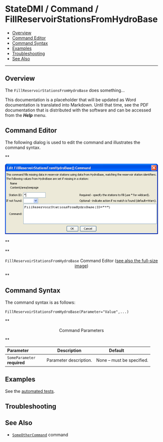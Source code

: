 # StateDMI / Command / FillReservoirStationsFromHydroBase #

* [Overview](#overview)
* [Command Editor](#command-editor)
* [Command Syntax](#command-syntax)
* [Examples](#examples)
* [Troubleshooting](#troubleshooting)
* [See Also](#see-also)

-------------------------

## Overview ##

The `FillReservoirStationsFromHydroBase` does something...

This documentation is a placeholder that will be updated as Word documentation is translated into Markdown.
Until that time, see the PDF documentation that is distributed with the software and can be accessed
from the ***Help*** menu.

## Command Editor ##

The following dialog is used to edit the command and illustrates the command syntax.

**<p style="text-align: center;">
![FillReservoirStationsFromHydroBase](FillReservoirStationsFromHydroBase.png)
</p>**

**<p style="text-align: center;">
`FillReservoirStationsFromHydroBase` Command Editor (<a href="../FillReservoirStationsFromHydroBase.png">see also the full-size image</a>)
</p>**

## Command Syntax ##

The command syntax is as follows:

```text
FillReservoirStationsFromHydroBase(Parameter="Value",...)
```
**<p style="text-align: center;">
Command Parameters
</p>**

| **Parameter**&nbsp;&nbsp;&nbsp;&nbsp;&nbsp;&nbsp;&nbsp;&nbsp;&nbsp;&nbsp;&nbsp;&nbsp; | **Description** | **Default**&nbsp;&nbsp;&nbsp;&nbsp;&nbsp;&nbsp;&nbsp;&nbsp;&nbsp;&nbsp; |
| --------------|-----------------|----------------- |
|`SomeParameter`<br>**required**|Parameter description.|None – must be specified.|

## Examples ##

See the [automated tests](https://github.com/OpenCDSS/cdss-app-statedmi-test/tree/master/test/regression/commands/FillReservoirStationsFromHydroBase).

## Troubleshooting ##

## See Also ##

* [`SomeOtherCommand`](../SomeOtherCommand/SomeOtherCommand) command
